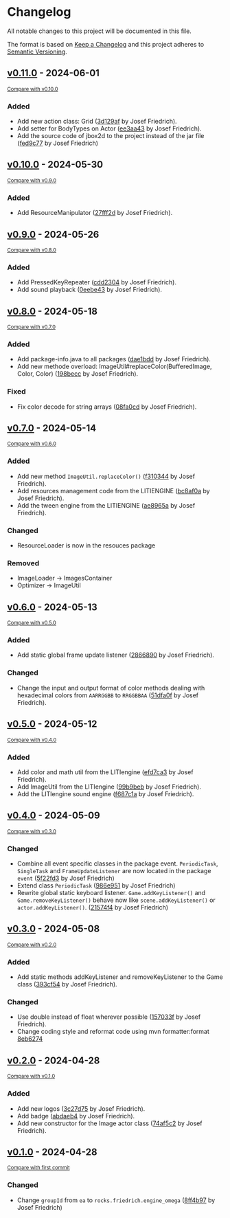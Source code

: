 # Changelog

All notable changes to this project will be documented in this file.

The format is based on [Keep a Changelog](http://keepachangelog.com/en/1.1.0/)
and this project adheres to [Semantic Versioning](http://semver.org/spec/v2.0.0.html).

## [v0.11.0](https://github.com/Josef-Friedrich/engine-omega/releases/tag/v0.11.0) - 2024-06-01

<small>[Compare with v0.10.0](https://github.com/Josef-Friedrich/engine-omega/compare/v0.10.0...v0.11.0)</small>

### Added

- Add new action class: Grid ([3d129af](https://github.com/Josef-Friedrich/engine-omega/commit/3d129af5b9cb6c2739bf6532c418c665df87d486) by Josef Friedrich).
- Add setter for BodyTypes on Actor ([ee3aa43](https://github.com/Josef-Friedrich/engine-omega/commit/ee3aa43f46d1ecf0f44b452853a12641263e6acb) by Josef Friedrich).
- Add the source code of jbox2d to the project instead of the jar file ([fed9c77](https://github.com/Josef-Friedrich/engine-omega/commit/fed9c77640ec947181678cbb1450f2c606904b16) by Josef Friedrich)

## [v0.10.0](https://github.com/Josef-Friedrich/engine-omega/releases/tag/v0.10.0) - 2024-05-30

<small>[Compare with v0.9.0](https://github.com/Josef-Friedrich/engine-omega/compare/v0.9.0...v0.10.0)</small>

### Added

- Add ResourceManipulator ([27fff2d](https://github.com/Josef-Friedrich/engine-omega/commit/27fff2d24d06a6bfb23df216d39150c5b658d3f5) by Josef Friedrich).

## [v0.9.0](https://github.com/Josef-Friedrich/engine-omega/releases/tag/v0.9.0) - 2024-05-26

<small>[Compare with v0.8.0](https://github.com/Josef-Friedrich/engine-omega/compare/v0.8.0...v0.9.0)</small>

### Added

- Add PressedKeyRepeater ([cdd2304](https://github.com/Josef-Friedrich/engine-omega/commit/cdd2304f035cbcd35e48a64f86b49add14f5c82e) by Josef Friedrich).
- Add sound playback ([0eebe43](https://github.com/Josef-Friedrich/engine-omega/commit/0eebe43ac2c883817cde08c4b93552c468560a39) by Josef Friedrich).

## [v0.8.0](https://github.com/Josef-Friedrich/engine-omega/releases/tag/v0.8.0) - 2024-05-18

<small>[Compare with v0.7.0](https://github.com/Josef-Friedrich/engine-omega/compare/v0.7.0...v0.8.0)</small>

### Added

- Add package-info.java to all packages ([dae1bdd](https://github.com/Josef-Friedrich/engine-omega/commit/dae1bdd32248bc2fa806bbc9dd29ba548679473d) by Josef Friedrich).
- Add new methode overload: ImageUtil#replaceColor(BufferedImage, Color, Color) ([198becc](https://github.com/Josef-Friedrich/engine-omega/commit/198beccc580bff3542821531db35246f2501ddee) by Josef Friedrich).

### Fixed

- Fix color decode for string arrays ([08fa0cd](https://github.com/Josef-Friedrich/engine-omega/commit/08fa0cdc058d2a6a1898e3f6ed476dbe0ea47756) by Josef Friedrich).

## [v0.7.0](https://github.com/Josef-Friedrich/engine-omega/releases/tag/v0.7.0) - 2024-05-14

<small>[Compare with v0.6.0](https://github.com/Josef-Friedrich/engine-omega/compare/v0.6.0...v0.7.0)</small>

### Added

- Add new method `ImageUtil.replaceColor()` ([f310344](https://github.com/Josef-Friedrich/engine-omega/commit/f31034449583dcaf489cf3959123cd0c3ec24d32) by Josef Friedrich).
- Add resources management code from the LITIENGINE ([bc8af0a](https://github.com/Josef-Friedrich/engine-omega/commit/bc8af0a8e3406179f80ca5e691006aedfc4e29c7) by Josef Friedrich).
- Add the tween engine from the LITIENGINE ([ae8965a](https://github.com/Josef-Friedrich/engine-omega/commit/ae8965a31ab7ebfad0206069b39942c563c88531) by Josef Friedrich).

### Changed

- ResourceLoader is now in the resouces package

### Removed

- ImageLoader -> ImagesContainer
- Optimizer -> ImageUtil

## [v0.6.0](https://github.com/Josef-Friedrich/engine-omega/releases/tag/v0.6.0) - 2024-05-13

<small>[Compare with v0.5.0](https://github.com/Josef-Friedrich/engine-omega/compare/v0.5.0...v0.6.0)</small>

### Added

- Add static global frame update listener ([2866890](https://github.com/Josef-Friedrich/engine-omega/commit/286689046998c9a24413bcd076624f6b8e00b055) by Josef Friedrich).

### Changed

- Change the input and output format of color methods dealing with hexadecimal colors
  from `AARRGGBB` to `RRGGBBAA`
  ([51dfa0f](https://github.com/Josef-Friedrich/engine-omega/commit/51dfa0f257c8dc75ad93afd151b32fd2ce74a8a9) by Josef Friedrich).

## [v0.5.0](https://github.com/Josef-Friedrich/engine-omega/releases/tag/v0.5.0) - 2024-05-12

<small>[Compare with v0.4.0](https://github.com/Josef-Friedrich/engine-omega/compare/v0.4.0...v0.5.0)</small>

### Added

- Add color and math util from the LITIengine ([efd7ca3](https://github.com/Josef-Friedrich/engine-omega/commit/efd7ca31b476ce649addffcddb16bc356d52c0da) by Josef Friedrich).
- Add ImageUtil from the LITIengine ([99b9beb](https://github.com/Josef-Friedrich/engine-omega/commit/99b9beb50e85d5c796b5e6959aaadb9c30e03f4a) by Josef Friedrich).
- Add the LITIengine sound engine ([f687c1a](https://github.com/Josef-Friedrich/engine-omega/commit/f687c1a4233f1c9c56acc4567da8b44471e8c3b2) by Josef Friedrich).

## [v0.4.0](https://github.com/Josef-Friedrich/engine-omega/releases/tag/v0.4.0) - 2024-05-09

<small>[Compare with v0.3.0](https://github.com/Josef-Friedrich/engine-omega/compare/v0.3.0...v0.4.0)</small>

### Changed

- Combine all event specific classes in the package event. `PeriodicTask`,
  `SingleTask` and `FrameUpdateListener` are now located in the package `event`
  ([5f22fd3](https://github.com/Josef-Friedrich/engine-omega/commit/5f22fd3763a7c5ca99626a93694d5cfb07c7f230) by Josef Friedrich)
- Extend class `PeriodicTask`
  ([986e951](https://github.com/Josef-Friedrich/engine-omega/commit/986e951e79753c32f72de35d41dcf2e64267b352) by Josef Friedrich)
- Rewrite global static keyboard listener. `Game.addKeyListener()` and `Game.removeKeyListener()` behave now
  like `scene.addKeyListener()` or `actor.addKeyListener()`.
  ([21574f4](https://github.com/Josef-Friedrich/engine-omega/commit/21574f482e689d1a06b4700f475ddc1037fb0317) by Josef Friedrich)

## [v0.3.0](https://github.com/Josef-Friedrich/engine-omega/releases/tag/v0.3.0) - 2024-05-08

<small>[Compare with v0.2.0](https://github.com/Josef-Friedrich/engine-omega/compare/v0.2.0...v0.3.0)</small>

### Added

- Add static methods addKeyListener and removeKeyListener to the Game class ([393cf54](https://github.com/Josef-Friedrich/engine-omega/commit/393cf543fc4386a9852f2f2f860b476af9cfb99a) by Josef Friedrich).

### Changed

- Use double instead of float wherever possible
  ([157033f](https://github.com/Josef-Friedrich/engine-omega/commit/157033fac6c7fcb3159ed8d24ea180908d72cd1a) by Josef Friedrich).
- Change coding style and reformat code using mvn formatter:format [8eb6274](https://github.com/Josef-Friedrich/engine-omega/commit/8eb627475b1faa07d44c7a14c1e007340d5c1164)

## [v0.2.0](https://github.com/Josef-Friedrich/engine-omega/releases/tag/v0.2.0) - 2024-04-28

<small>[Compare with v0.1.0](https://github.com/Josef-Friedrich/engine-omega/compare/v0.1.0...v0.2.0)</small>

### Added

- Add new logos ([3c27d75](https://github.com/Josef-Friedrich/engine-omega/commit/3c27d756fb5f6509e0363c6c0671c05843ef8bbc) by Josef Friedrich).
- Add badge ([abdaeb4](https://github.com/Josef-Friedrich/engine-omega/commit/abdaeb4a1b598a2c3707d801b2c9ee23ecf23090) by Josef Friedrich).
- Add new constructor for the Image actor class ([74af5c2](https://github.com/Josef-Friedrich/engine-omega/commit/74af5c28487c0d24b454c65a070960ed1c4f40f5) by Josef Friedrich).

## [v0.1.0](https://github.com/Josef-Friedrich/engine-omega/releases/tag/v0.1.0) - 2024-04-28

<small>[Compare with first commit](https://github.com/Josef-Friedrich/engine-omega/compare/6ae5809945fc348ae76714907e3aaca2ebc66bb7...v0.1.0)</small>

### Changed

- Change `groupId` from `ea` to `rocks.friedrich.engine_omega` ([8ff4b97](https://github.com/Josef-Friedrich/engine-omega/commit/8ff4b97bb88af3a05517373193cc7b047e2343ae) by Josef Friedrich)
